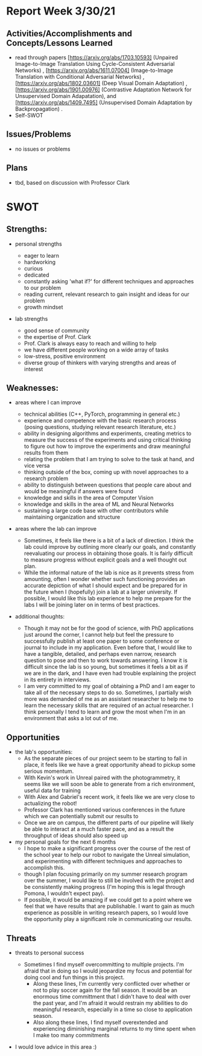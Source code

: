 # Report Week 3/30/21
## Activities/Accomplishments and Concepts/Lessons Learned
* read through papers [https://arxiv.org/abs/1703.10593] (Unpaired Image-to-Image Translation Using Cycle-Consistent Adversarial Networks) , [https://arxiv.org/abs/1611.07004] (Image-to-Image Translation with Conditional Adversarial Networks) , [https://arxiv.org/abs/1802.03601] (Deep Visual Domain Adaptation) , [https://arxiv.org/abs/1901.00976] (Contrastive Adaptation Network for Unsupervised Domain Adapatation), and [https://arxiv.org/abs/1409.7495] (Unsupervised Domain Adaptation by Backpropagation) .
* Self-SWOT
 
## Issues/Problems
* no issues or problems

## Plans
* tbd, based on discussion with Professor Clark

# SWOT
## Strengths:
* personal strengths
  * eager to learn
  * hardworking
  * curious
  * dedicated
  * constantly asking 'what if?' for different techniques and approaches to our problem
  * reading current, relevant research to gain insight and ideas for our problem
  * growth mindset

* lab strengths
  * good sense of community
  * the expertise of Prof. Clark
  * Prof. Clark is always easy to reach and willing to help
  * we have different people working on a wide array of tasks
  * low-stress, positive environment
  * diverse group of thinkers with varying strengths and areas of interest

## Weaknesses:
* areas where I can improve
  * technical abilities (C++, PyTorch, programming in general etc.)
  * experience and competence with the basic research process (posing questions, studying relevant research literature, etc.)
  * ability in designing algorithms and experiments, creating metrics to measure the success of the experiments and using critical thinking to figure out how to improve the experiments and draw meaningful results from them
  * relating the problem that I am trying to solve to the task at hand, and vice versa
  * thinking outside of the box, coming up with novel approaches to a research problem
  * ability to distinguish between questions that people care about and would be meaningful if answers were found
  * knowledge and skills in the area of Computer Vision
  * knowledge and skills in the area of ML and Neural Networks
  * sustaining a large code base with other contributors while maintaining organization and structure

* areas where the lab can improve
  * Sometimes, it feels like there is a bit of a lack of direction. I think the lab could improve by outlining more clearly our goals, and constantly reevaluating our process in obtaining those goals. It is fairly difficult to measure progress without explicit goals and a well thought out plan.
  * While the informal nature of the lab is nice as it prevents stress from amounting, often I wonder whether such functioning provides an accurate depiction of what I should expect and be prepared for in the future when I (hopefully) join a lab at a larger university. If possible, I would like this lab experience to help me prepare for the labs I will be joining later on in terms of best practices.

* additional thoughts:
  * Though it may not be for the good of science, with PhD applications just around the corner, I cannot help but feel the pressure to successfully publish at least one paper to some conference or journal to include in my application. Even before that, I would like to have a tangible, detailed, and perhaps even narrow, research question to pose and then to work towards answering. I know it is difficult since the lab is so young, but sometimes it feels a bit as if we are in the dark, and I have even had trouble explaining the project in its entirety in interviews. 
  * I am very committed to my goal of obtaining a PhD and I am eager to take all of the necessary steps to do so. Sometimes, I partially wish more was demanded of me as an assistant researcher to help me to learn the necessary skills that are required of an actual researcher. I think personally I tend to learn and grow the most when I'm in an environment that asks a lot out of me.

## Opportunities
* the lab's opportunities:
  * As the separate pieces of our project seem to be starting to fall in place, it feels like we have a great opportunity ahead to pickup some serious momentum.
  * With Kevin's work in Unreal paired with the photogrammetry, it seems like we will soon be able to generate from a rich environment, useful data for training
  * With Alex and Gabriel's recent work, it feels like we are very close to actualizing the robot!
  * Professor Clark has mentioned various conferences in the future which we can potentially submit our results to
  * Once we are on campus, the different parts of our pipeline will likely be able to interact at a much faster pace, and as a result the throughput of ideas should also speed up
* my personal goals for the next 6 months
  * I hope to make a significant progress over the course of the rest of the school year to help our robot to navigate the Unreal simulation, and experimenting with different techniques and approaches to accomplish this.
  * though I plan focusing primarily on my summer research program over the summer, I would like to still be involved with the project and be consistently making progress (I'm hoping this is legal through Pomona, I wouldn't expect pay).
  * If possible, it would be amazing if we could get to a point where we feel that we have results that are publishable. I want to gain as much experience as possible in writing research papers, so I would love the opportunity play a significant role in communicating our results.

## Threats
* threats to personal success
  * Sometimes I find myself overcommitting to multiple projects. I'm afraid that in doing so I would jeopardize my focus and potential for doing cool and fun things in this project. 
    * Along these lines, I'm currently very conflicted over whether or not to play soccer again for the fall season. It would be an enormous time committment that I didn't have to deal with over the past year, and I'm afraid it would restrain my abilities to do meaningful research, especially in a time so close to application season. 
    * Also along these lines, I find myself overextended and experiencing diminishing marginal returns to my time spent when I make too many commitments

* I would love advice in this area :)
